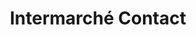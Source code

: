 ---
title: "Intermarché Contact"
url: /saint-germain-des-fosses/intermarche-contact/
shop: supermarché
---